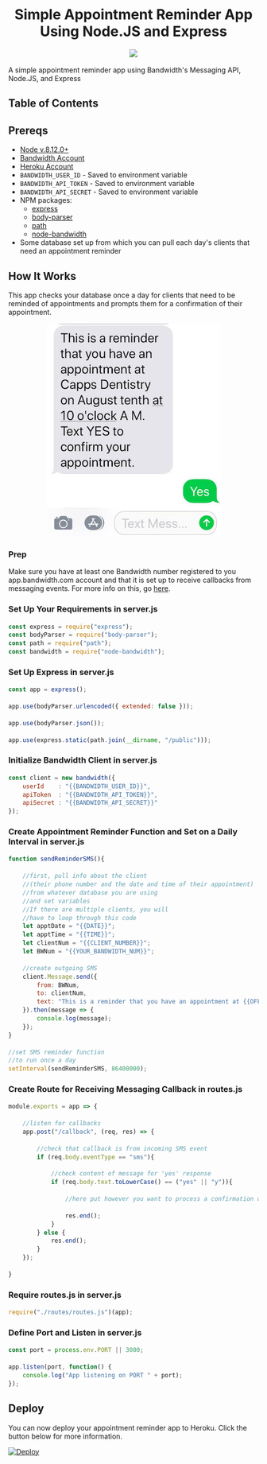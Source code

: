 <div align="center">

# Simple Appointment Reminder App Using Node.JS and Express

<a href="http://dev.bandwidth.com"><img src="https://s3.amazonaws.com/bwdemos/BW_Messaging.png"/></a>
</div>

A simple appointment reminder app using Bandwidth's Messaging API, Node.JS, and Express

## Table of Contents

## Prereqs

* [Node v.8.12.0+](https://nodejs.org/en/download/)
* [Bandwidth Account](http://dev.bandwidth.com)
* [Heroku Account](https://www.heroku.com/)
* `BANDWIDTH_USER_ID` - Saved to environment variable
* `BANDWIDTH_API_TOKEN` - Saved to environment variable
* `BANDWIDTH_API_SECRET` - Saved to environment variable
* NPM packages:
    * [express](https://www.npmjs.com/package/express)
    * [body-parser](https://www.npmjs.com/package/body-parser)
    * [path](https://www.npmjs.com/package/path)
    * [node-bandwidth](https://www.npmjs.com/package/node-bandwidth)
* Some database set up from which you can pull each day's clients that need an appointment reminder

## How It Works

This app checks your database once a day for clients that need to be reminded of appointments and prompts them for a confirmation of their appointment.

<div align="center">

<img src="readme_images/reminder_image.jpg">

</div>

### Prep

Make sure you have at least one Bandwidth number registered to you app.bandwidth.com account and that it is set up to receive callbacks from messaging events. For more info on this, go [here](https://dev.bandwidth.com/getStartedSetupGuide.html).

### Set Up Your Requirements in server.js

```javascript
const express = require("express");
const bodyParser = require("body-parser");
const path = require("path");
const bandwidth = require("node-bandwidth");
```

### Set Up Express in server.js

```javascript
const app = express();

app.use(bodyParser.urlencoded({ extended: false }));

app.use(bodyParser.json());

app.use(express.static(path.join(__dirname, "/public")));
```

### Initialize Bandwidth Client in server.js

```javascript
const client = new bandwidth({
    userId    : "{{BANDWIDTH_USER_ID}}",
    apiToken  : "{{BANDWIDTH_API_TOKEN}}",
    apiSecret : "{{BANDWIDTH_API_SECRET}}"
});
```

### Create Appointment Reminder Function and Set on a Daily Interval in server.js

```javascript
function sendReminderSMS(){

    //first, pull info about the client
    //(their phone number and the date and time of their appointment)
    //from whatever database you are using
    //and set variables
    //If there are multiple clients, you will
    //have to loop through this code
    let apptDate = "{{DATE}}";
    let apptTime = "{{TIME}}";
    let clientNum = "{{CLIENT_NUMBER}}";
    let BWNum = "{{YOUR_BANDWIDTH_NUM}}";

    //create outgoing SMS
    client.Message.send({
        from: BWNum,
        to: clientNum,
        text: "This is a reminder that you have an appointment at {{OFFICE NAME}} on " + apptDate + " at " + apptTime + ". Text YES to confirm your appointment."
    }).then(message => {
        console.log(message);
    });
}

//set SMS reminder function
//to run once a day
setInterval(sendReminderSMS, 86400000);
```

### Create Route for Receiving Messaging Callback in routes.js

```javascript
module.exports = app => {

    //listen for callbacks
    app.post("/callback", (req, res) => {

        //check that callback is from incoming SMS event
        if (req.body.eventType == "sms"){

            //check content of message for 'yes' response
            if (req.body.text.toLowerCase() == ("yes" || "y")){
                
                //here put however you want to process a confirmation of appointment
                
                res.end();
            }
        } else {
            res.end();
        }
    });

}
```

### Require routes.js in server.js

```javascript
require("./routes/routes.js")(app);
```

### Define Port and Listen in server.js

```javascript
const port = process.env.PORT || 3000;

app.listen(port, function() {
    console.log("App listening on PORT " + port);
});
```

## Deploy

You can now deploy your appointment reminder app to Heroku. Click the button below for more information.

[![Deploy](https://www.herokucdn.com/deploy/button.svg)](https://heroku.com/deploy)